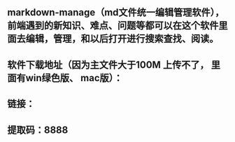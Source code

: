 ##  markdown-manage（md文件统一编辑管理软件），前端遇到的新知识、难点、问题等都可以在这个软件里面去编辑，管理，和以后打开进行搜索查找、阅读。

##  软件下载地址（因为主文件大于100M 上传不了， 里面有win绿色版、 mac版）：
##  链接： 
##  提取码：8888 

